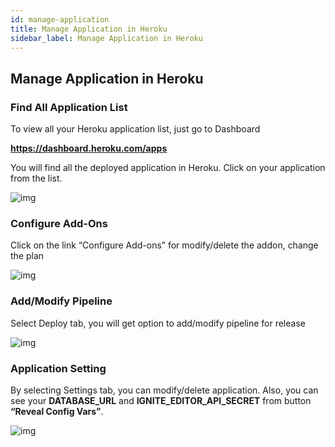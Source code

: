 ```yaml
---
id: manage-application
title: Manage Application in Heroku
sidebar_label: Manage Application in Heroku
---
```


## Manage Application in Heroku

### Find All Application List
 
To view all your Heroku application list, just go to Dashboard 

**<u><a href="https://dashboard.heroku.com/apps" target="_blank">https://dashboard.heroku.com/apps</a></u>**

You will find all the deployed application in Heroku. Click on your application from the list.

![img](/assets/docs/deploy-to-heroku/heroku-my-app.png)

### Configure Add-Ons

Click on the link “Configure Add-ons” for modify/delete the addon, change the plan

![img](/assets/docs/deploy-to-heroku/heroku-my-app-configure-addone.png)


### Add/Modify Pipeline

Select Deploy tab, you will get option to add/modify pipeline for release

![img](/assets/docs/deploy-to-heroku/heroku-my-app-pipeline.png)


### Application Setting

By selecting Settings tab, you can modify/delete application. Also, you can see your **DATABASE_URL** and **IGNITE_EDITOR_API_SECRET** from button **“Reveal Config Vars”**.  

![img](/assets/docs/deploy-to-heroku/heroku-my-app-settings.png)




